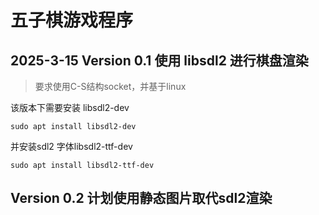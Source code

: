 # 五子棋游戏程序
## 2025-3-15 Version 0.1 使用 libsdl2 进行棋盘渲染 

> 要求使用C-S结构socket，并基于linux

该版本下需要安装 libsdl2-dev
```
sudo apt install libsdl2-dev
```
并安装sdl2 字体libsdl2-ttf-dev
```
sudo apt install libsdl2-ttf-dev
```

## Version 0.2 计划使用静态图片取代sdl2渲染
